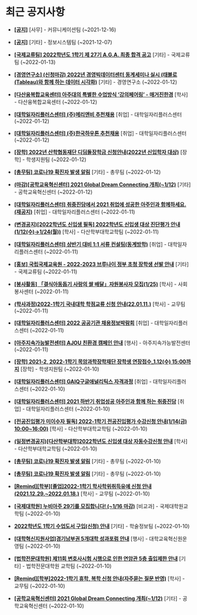 # 최근 공지사항

* **[[공지]](http://ajou.ac.kr/kr/ajou/notice.do?mode=view&amp;articleNo=147976&amp;article.offset=0&amp;articleLimit=30)**
 [사무] - 커뮤니케이션팀 (~2021-12-16)

* **[[공지]](http://ajou.ac.kr/kr/ajou/notice.do?mode=view&amp;articleNo=141548&amp;article.offset=0&amp;articleLimit=30)**
 [기타] - 정보시스템팀 (~2021-12-07)

* **[[국제교류팀] 2022학년도 1학기 제 27기 A.G.A. 최종 합격 공고](http://ajou.ac.kr/kr/ajou/notice.do?mode=view&amp;articleNo=179559&amp;article.offset=0&amp;articleLimit=30)**
 [기타] - 국제교류팀 (~2022-01-13)

* **[[경영연구소] (신청마감) 2022년 경영빅데이터센터 동계세미나 실시 (태블로(Tableau)와 함께 하는 데이터 시각화)](http://ajou.ac.kr/kr/ajou/notice.do?mode=view&amp;articleNo=179548&amp;article.offset=0&amp;articleLimit=30)**
 [기타] - 경영연구소 (~2022-01-12)

* **[[다산융복합교육센터] 아주대의 특별한 수업방식 ‘강의페어링’ - 매거진한경](http://ajou.ac.kr/kr/ajou/notice.do?mode=view&amp;articleNo=179543&amp;article.offset=0&amp;articleLimit=30)**
 [학사] - 다산융복합교육센터 (~2022-01-12)

* **[[대학일자리플러스센터] (주)메리앤비 추천채용](http://ajou.ac.kr/kr/ajou/notice.do?mode=view&amp;articleNo=179529&amp;article.offset=0&amp;articleLimit=30)**
 [취업] - 대학일자리플러스센터 (~2022-01-12)

* **[[대학일자리플러스센터] (주)한국하우톤 추천채용](http://ajou.ac.kr/kr/ajou/notice.do?mode=view&amp;articleNo=179528&amp;article.offset=0&amp;articleLimit=30)**
 [취업] - 대학일자리플러스센터 (~2022-01-12)

* **[[장학] 2022년 산학협동재단 디딤돌장학금 신청안내(2022년 신입학자 대상)](http://ajou.ac.kr/kr/ajou/notice.do?mode=view&amp;articleNo=179526&amp;article.offset=0&amp;articleLimit=30)**
 [장학] - 학생지원팀 (~2022-01-12)

* **[[총무팀] 코로나19 확진자 발생 알림](http://ajou.ac.kr/kr/ajou/notice.do?mode=view&amp;articleNo=179521&amp;article.offset=0&amp;articleLimit=30)**
 [기타] - 총무팀 (~2022-01-12)

* **[(마감)[공학교육혁신센터] 2021 Global Dream Connecting 개최(~1/12)](http://ajou.ac.kr/kr/ajou/notice.do?mode=view&amp;articleNo=179520&amp;article.offset=0&amp;articleLimit=30)**
 [기타] - 공학교육혁신센터 (~2022-01-12)

* **[[대학일자리플러스센터] 취중진담에서 2021 취업에 성공한 아주인과 함께하세요. (재공지)](http://ajou.ac.kr/kr/ajou/notice.do?mode=view&amp;articleNo=179514&amp;article.offset=0&amp;articleLimit=30)**
 [취업] - 대학일자리플러스센터 (~2022-01-11)

* **[(변경공지)[2022학년도 신입생 필독] 2022학년도 신입생 대상 진단평가 안내(1/12(수)→1/24(월))](http://ajou.ac.kr/kr/ajou/notice.do?mode=view&amp;articleNo=179513&amp;article.offset=0&amp;articleLimit=30)**
 [학사] - 다산학부대학교학팀 (~2022-01-11)

* **[[대학일자리플러스센터] 상반기 대비 1:1 서류 컨설팅(동계방학)](http://ajou.ac.kr/kr/ajou/notice.do?mode=view&amp;articleNo=179511&amp;article.offset=0&amp;articleLimit=30)**
 [취업] - 대학일자리플러스센터 (~2022-01-11)

* **[[홍보] 국립국제교육원 - 2022-2023 브루나이 정부 초청 장학생 선발 안내](http://ajou.ac.kr/kr/ajou/notice.do?mode=view&amp;articleNo=179507&amp;article.offset=0&amp;articleLimit=30)**
 [기타] - 국제교류팀 (~2022-01-11)

* **[[봉사활동] 「결식아동돕기 사랑의 쌀 배달」자원봉사자 모집(1/25)](http://ajou.ac.kr/kr/ajou/notice.do?mode=view&amp;articleNo=179505&amp;article.offset=0&amp;articleLimit=30)**
 [학사] - 사회봉사센터 (~2022-01-11)

* **[(학사과정)2022-1학기 국내대학 학점교류 신청 안내(22.01.11.)](http://ajou.ac.kr/kr/ajou/notice.do?mode=view&amp;articleNo=179499&amp;article.offset=0&amp;articleLimit=30)**
 [학사] - 교무팀 (~2022-01-11)

* **[[대학일자리플러스센터] 2022 공공기관 채용정보박람회](http://ajou.ac.kr/kr/ajou/notice.do?mode=view&amp;articleNo=179498&amp;article.offset=0&amp;articleLimit=30)**
 [취업] - 대학일자리플러스센터 (~2022-01-11)

* **[[아주지속가능발전센터] AJOU 친환경 캠페인 안내](http://ajou.ac.kr/kr/ajou/notice.do?mode=view&amp;articleNo=179495&amp;article.offset=0&amp;articleLimit=30)**
 [행사] - 아주지속가능발전센터 (~2022-01-11)

* **[[장학] 2021-2, 2022-1학기 목암과학장학재단 장학생 연장접수_1.12(수) 15:00까지](http://ajou.ac.kr/kr/ajou/notice.do?mode=view&amp;articleNo=179481&amp;article.offset=0&amp;articleLimit=30)**
 [장학] - 학생지원팀 (~2022-01-10)

* **[[대학일자리플러스센터] GAIQ구글애널리틱스 자격과정](http://ajou.ac.kr/kr/ajou/notice.do?mode=view&amp;articleNo=179477&amp;article.offset=0&amp;articleLimit=30)**
 [취업] - 대학일자리플러스센터 (~2022-01-10)

* **[[대학일자리플러스센터] 2021 하반기 취업성공 아주인과 함께 하는 취중진담](http://ajou.ac.kr/kr/ajou/notice.do?mode=view&amp;articleNo=179476&amp;article.offset=0&amp;articleLimit=30)**
 [취업] - 대학일자리플러스센터 (~2022-01-10)

* **[[전공진입평가 미이수자 필독] 2022-1학기 전공진입평가 수강신청 안내(1/14(금) 10:00~16:00)](http://ajou.ac.kr/kr/ajou/notice.do?mode=view&amp;articleNo=179474&amp;article.offset=0&amp;articleLimit=30)**
 [학사] - 다산학부대학교학팀 (~2022-01-10)

* **[(일정변경공지)[다산학부대학]2022학년도 신입생 대상 자동수강신청 안내](http://ajou.ac.kr/kr/ajou/notice.do?mode=view&amp;articleNo=179471&amp;article.offset=0&amp;articleLimit=30)**
 [학사] - 다산학부대학교학팀 (~2022-01-10)

* **[[총무팀] 코로나19 확진자 발생 알림](http://ajou.ac.kr/kr/ajou/notice.do?mode=view&amp;articleNo=179464&amp;article.offset=0&amp;articleLimit=30)**
 [기타] - 총무팀 (~2022-01-10)

* **[[총무팀] 코로나19 확진자 발생 알림](http://ajou.ac.kr/kr/ajou/notice.do?mode=view&amp;articleNo=179461&amp;article.offset=0&amp;articleLimit=30)**
 [기타] - 총무팀 (~2022-01-10)

* **[[Remind][학부][졸업]2022-1학기 학사학위취득유예 신청 안내(2021.12.29.~2022.01.18.)](http://ajou.ac.kr/kr/ajou/notice.do?mode=view&amp;articleNo=179460&amp;article.offset=0&amp;articleLimit=30)**
 [학사] - 교무팀 (~2022-01-10)

* **[[국제대학원] 누비아주 29기를 모집합니다! (~1/16 마감)](http://ajou.ac.kr/kr/ajou/notice.do?mode=view&amp;articleNo=179458&amp;article.offset=0&amp;articleLimit=30)**
 [비교과] - 국제대학원교학팀 (~2022-01-10)

* **[2022학년도 1학기 수업도서 구입(신청) 안내](http://ajou.ac.kr/kr/ajou/notice.do?mode=view&amp;articleNo=179456&amp;article.offset=0&amp;articleLimit=30)**
 [기타] - 학술정보팀 (~2022-01-10)

* **[[대학혁신지원사업]경기남부권 5개대학 성과포럼 안내](http://ajou.ac.kr/kr/ajou/notice.do?mode=view&amp;articleNo=179452&amp;article.offset=0&amp;articleLimit=30)**
 [행사] - 대학교육혁신원운영팀 (~2022-01-10)

* **[[법학전문대학원] 제11회 변호사시험 시행으로 인한 연암관 5층 출입제한 안내](http://ajou.ac.kr/kr/ajou/notice.do?mode=view&amp;articleNo=179451&amp;article.offset=0&amp;articleLimit=30)**
 [기타] - 법학전문대학원 교학팀 (~2022-01-10)

* **[[Remind][학부]2022-1학기 휴학, 복학 신청 안내(자주묻는 질문 반영)](http://ajou.ac.kr/kr/ajou/notice.do?mode=view&amp;articleNo=179443&amp;article.offset=0&amp;articleLimit=30)**
 [학사] - 교무팀 (~2022-01-10)

* **[[공학교육혁신센터] 2021 Global Dream Connecting 개최(~1/12)](http://ajou.ac.kr/kr/ajou/notice.do?mode=view&amp;articleNo=179442&amp;article.offset=0&amp;articleLimit=30)**
 [기타] - 공학교육혁신센터 (~2022-01-10)
